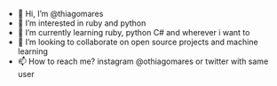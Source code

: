 - 👋 Hi, I’m @thiagomares
- 👀 I’m interested in ruby and python
- 🌱 I’m currently learning ruby, python C# and wherever i want to
- 💞️ I’m looking to collaborate on open source projects and machine learning
- 📫 How to reach me? instagram @othiagomares or twitter with same user

<!---
thiagomares/thiagomares is a ✨ special ✨ repository because its `README.md` (this file) appears on your GitHub profile.
You can click the Preview link to take a look at your changes.
--->
